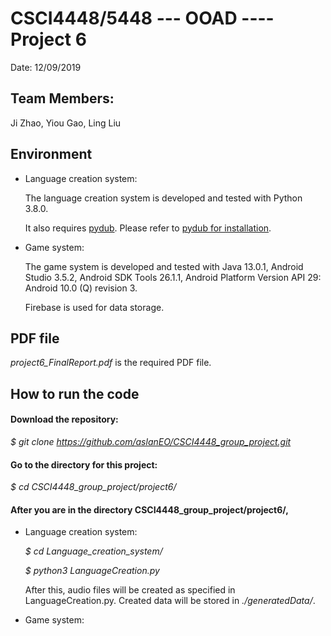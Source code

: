 # CSCI4448/5448 --- OOAD ---- Project 6

Date: 12/09/2019

## Team Members: 

Ji Zhao, Yiou Gao, Ling Liu

## Environment

- Language creation system: 

  The language creation system is developed and tested with Python 3.8.0.

  It also requires [pydub](https://github.com/jiaaro/pydub). Please refer to [pydub for installation](https://github.com/jiaaro/pydub#installation).

- Game system:

  The game system is developed and tested with Java 13.0.1, Android Studio 3.5.2, Android SDK Tools 26.1.1, Android Platform Version API 29: Android 10.0 (Q) revision 3.
  
  Firebase is used for data storage.

## PDF file

*project6_FinalReport.pdf* is the required PDF file.

## How to run the code

#### Download the repository:

*$ git clone https://github.com/aslanEO/CSCI4448_group_project.git*

#### Go to the directory for this project:

*$ cd CSCI4448_group_project/project6/*

#### After you are in the directory CSCI4448_group_project/project6/,

- Language creation system: 

  *$ cd Language_creation_system/*
  
  *$ python3 LanguageCreation.py*
  
  After this, audio files will be created as specified in LanguageCreation.py. Created data will be stored in *./generatedData/*. 

- Game system:



